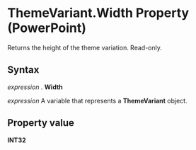 
# ThemeVariant.Width Property (PowerPoint)

Returns the height of the theme variation. Read-only.


## Syntax

 _expression_ . **Width**

 _expression_ A variable that represents a **ThemeVariant** object.


## Property value

 **INT32**


